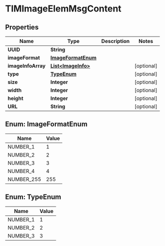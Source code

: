 

# TIMImageElemMsgContent


## Properties

| Name | Type | Description | Notes |
|------------ | ------------- | ------------- | -------------|
|**UUID** | **String** |  |  |
|**imageFormat** | [**ImageFormatEnum**](#ImageFormatEnum) |  |  |
|**imageInfoArray** | [**List&lt;ImageInfo&gt;**](ImageInfo.md) |  |  [optional] |
|**type** | [**TypeEnum**](#TypeEnum) |  |  [optional] |
|**size** | **Integer** |  |  [optional] |
|**width** | **Integer** |  |  [optional] |
|**height** | **Integer** |  |  [optional] |
|**URL** | **String** |  |  [optional] |



## Enum: ImageFormatEnum

| Name | Value |
|---- | -----|
| NUMBER_1 | 1 |
| NUMBER_2 | 2 |
| NUMBER_3 | 3 |
| NUMBER_4 | 4 |
| NUMBER_255 | 255 |



## Enum: TypeEnum

| Name | Value |
|---- | -----|
| NUMBER_1 | 1 |
| NUMBER_2 | 2 |
| NUMBER_3 | 3 |



